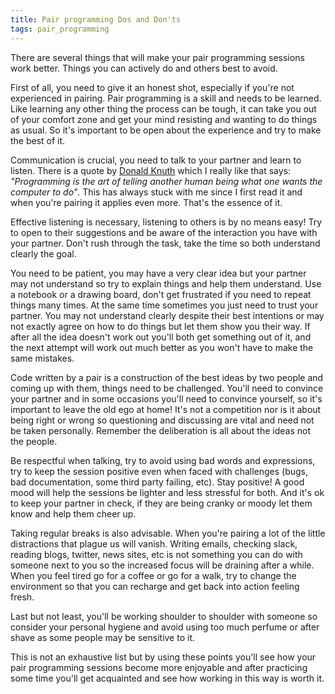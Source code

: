 ```yaml
---
title: Pair programming Dos and Don'ts
tags: pair_programming
---
```


There are several things that will make your pair programming sessions
work better. Things you can actively do and others best to avoid.

First of all, you need to give it an honest shot, especially if you're
not experienced in pairing. Pair programming is a skill and needs to
be learned. Like learning any other thing the process can be tough, it
can take you out of your comfort zone and get your mind resisting and
wanting to do things as usual. So it's important to be open about the
experience and try to make the best of it.<!-- -**-END-**- -->

Communication is crucial, you need to talk to your partner and learn
to listen. There is a quote by
[Donald Knuth](https://en.wikipedia.org/wiki/Donald_Knuth) which I
really like that says: *"Programming is the art of telling another
human being what one wants the computer to do"*. This has always stuck
with me since I first read it and when you're pairing it applies even
more. That's the essence of it.

Effective listening is necessary, listening to others is by no means
easy! Try to open to their suggestions and be aware of the interaction
you have with your partner. Don't rush through the task, take the time
so both understand clearly the goal.

You need to be patient, you may have a very clear idea but your
partner may not understand so try to explain things and help them
understand. Use a notebook or a drawing board, don't get frustrated if
you need to repeat things many times. At the same time sometimes you
just need to trust your partner. You may not understand clearly
despite their best intentions or may not exactly agree on how to do
things but let them show you their way. If after all the idea doesn't
work out you'll both get something out of it, and the next attempt
will work out much better as you won't have to make the same mistakes.

Code written by a pair is a construction of the best ideas by two
people and coming up with them, things need to be challenged. You'll
need to convince your partner and in some occasions you'll need to
convince yourself, so it's important to leave the old ego at home!
It's not a competition nor is it about being right or wrong so
questioning and discussing are vital and need not be taken
personally. Remember the deliberation is all about the ideas not the
people.

Be respectful when talking, try to avoid using bad words and
expressions, try to keep the session positive even when faced with
challenges (bugs, bad documentation, some third party failing,
etc). Stay positive! A good mood will help the sessions be lighter and less
stressful for both. And it's ok to keep your partner in check, if they
are being cranky or moody let them know and help them cheer up.

Taking regular breaks is also advisable. When you're pairing a lot of
the little distractions that plague us will vanish. Writing emails,
checking slack, reading blogs, twitter, news sites, etc is not
something you can do with someone next to you so the increased focus
will be draining after a while. When you feel tired go for a coffee or
go for a walk, try to change the environment so that you can recharge
and get back into action feeling fresh.

Last but not least, you'll be working shoulder to shoulder with
someone so consider your personal hygiene and avoid using too much
perfume or after shave as some people may be sensitive to it.

This is not an exhaustive list but by using these points you'll see
how your pair programming sessions become more enjoyable and after
practicing some time you'll get acquainted and see how working in this
way is worth it.
